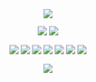 <p align="center">  
  <img src="https://cdn.discordapp.com/attachments/1168811350244474921/1169670392982544504/ean8-IcvIaHdnaPuq413L-067Z9wOiNYu-lVqZ1gPHjFeFrM6CDJP-xQ57rG1ID2It8ULh4ubD59tnXLSINloJrxC7cVYI_jkr1lG1I.gif?ex=65563f71&is=6543ca71&hm=a267c3a7a6531f5ed3287a8af30b8818f086f991edd1d465baf18eea15f9f0ab&">
</p>
<p align="center">
  <a href="https://github.com/gumbobr0t"><img src="https://img.shields.io/github/followers/gumbobr0t?style=for-the-badge"></a>
  <a href="https://github.com/gumbobr0t"><img src="https://img.shields.io/github/stars/gumbobr0t?style=for-the-badge"></a>
</p>
<p align="center">
  <a href="https://github.com/gumbobr0t"><img src="https://img.shields.io/badge/C%2B%2B-00599C?style=for-the-badge&logo=c%2B%2B&logoColor=white"></a>
  <a href="https://github.com/gumbobr0t"><img src="https://img.shields.io/badge/C%23-239120?style=for-the-badge&logo=c-sharp&logoColor=white"></a>
  <a href="https://github.com/gumbobr0t"><img src="https://img.shields.io/badge/Python-3670A0?style=for-the-badge&logo=python&logoColor=ffdd54"></a>
  <a href="https://github.com/gumbobr0t"><img src="https://img.shields.io/badge/Nim-FFE953?style=for-the-badge&logo=nim&logoColor=black"></a>
  <a href="https://github.com/gumbobr0t"><img src="https://img.shields.io/badge/Rust-DEA584?style=for-the-badge&logo=rust&logoColor=black"></a>
  <a href="https://github.com/gumbobr0t"><img src="https://img.shields.io/badge/Go-00ADD8?style=for-the-badge&logo=go&logoColor=white"></a>
  <a href="https://github.com/gumbobr0t"><img src="https://img.shields.io/badge/JavaScript-F7DF1E?style=for-the-badge&logo=javascript&logoColor=black"></a>
</p>
<p align="center">
  <a href="https://discord.com/users/1158477924941451357"><img src="https://lanyard.cnrad.dev/api/1158477924941451357"></a>
</p>
